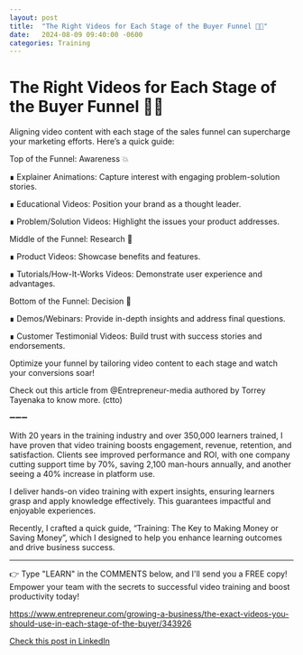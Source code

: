 ```yaml
---
layout: post
title:  "The Right Videos for Each Stage of the Buyer Funnel 🎥✨"
date:   2024-08-09 09:40:00 -0600
categories: Training
---
```


# The Right Videos for Each Stage of the Buyer Funnel 🎥✨

Aligning video content with each stage of the sales funnel can supercharge your marketing efforts. Here’s a quick guide:

Top of the Funnel: Awareness 💥

∎ Explainer Animations: Capture interest with engaging problem-solution stories.

∎ Educational Videos: Position your brand as a thought leader.

∎ Problem/Solution Videos: Highlight the issues your product addresses.

Middle of the Funnel: Research 🔎 

∎ Product Videos: Showcase benefits and features.

∎ Tutorials/How-It-Works Videos: Demonstrate user experience and advantages.

Bottom of the Funnel: Decision 🚀                      

∎ Demos/Webinars: Provide in-depth insights and address final questions.

∎ Customer Testimonial Videos: Build trust with success stories and endorsements.

Optimize your funnel by tailoring video content to each stage and watch your conversions soar! 

Check out this article from @Entrepreneur-media authored by Torrey Tayenaka to know more. (ctto)

➖➖➖

With 20 years in the training industry and over 350,000 learners trained, I have proven that video training boosts engagement, revenue, retention, and satisfaction. Clients see improved performance and ROI, with one company cutting support time by 70%, saving 2,100 man-hours annually, and another seeing a 40% increase in platform use.

I deliver hands-on video training with expert insights, ensuring learners grasp and apply knowledge effectively. This guarantees impactful and enjoyable experiences.

Recently, I crafted a quick guide, “Training: The Key to Making Money or Saving Money”, which I designed to help you enhance learning outcomes and drive business success.

*****
👉 Type "LEARN" in the COMMENTS below, and I'll send you a FREE copy! Empower your team with the secrets to successful video training and boost productivity today!

https://www.entrepreneur.com/growing-a-business/the-exact-videos-you-should-use-in-each-stage-of-the-buyer/343926

[Check this post in LinkedIn](https://www.linkedin.com/posts/xmorera_the-exact-videos-you-should-use-in-each-stage-activity-7227669984318046210-E2uQ?utm_source=share&utm_medium=member_desktop)